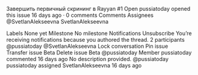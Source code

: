 Завершить первичный скрининг в Rayyan #1
 Open	pussiatoday opened this issue 16 days ago · 0 comments
Comments
Assignees
 @SvetlanAlekseevna SvetlanAlekseevna

Labels
None yet
Milestone
No milestone
Notifications
 Unsubscribe
You’re receiving notifications because you authored the thread.
2 participants
@pussiatoday
@SvetlanAlekseevna
 Lock conversation
  Pin issue  
 Transfer issue Beta
 Delete issue Beta
@pussiatoday
  Member
pussiatoday commented 16 days ago
No description provided.
 @pussiatoday pussiatoday assigned SvetlanAlekseevna 16 days ago
